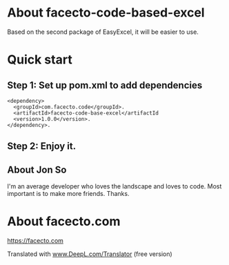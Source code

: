 # About facecto-code-based-excel
Based on the second package of EasyExcel, it will be easier to use.

# Quick start
## Step 1: Set up pom.xml to add dependencies
```
<dependency>
  <groupId>com.facecto.code</groupId>.
  <artifactId>facecto-code-base-excel</artifactId
  <version>1.0.0</version>.
</dependency>.
```
## Step 2: Enjoy it.

## About Jon So
I'm an average developer who loves the landscape and loves to code.
Most important is to make more friends.
Thanks.

# About facecto.com
https://facecto.com

Translated with www.DeepL.com/Translator (free version)